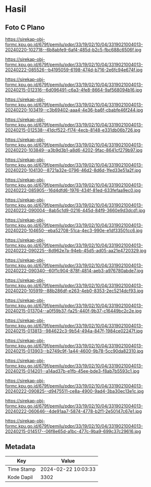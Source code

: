# Hasil

## Foto C Plano

https://sirekap-obj-formc.kpu.go.id/679f/pemilu/pdpr/33/19/02/10/04/3319021004013-20240220-102718--6b8abfe9-6af4-485d-b2c5-fbc688c6506f.jpg

https://sirekap-obj-formc.kpu.go.id/679f/pemilu/pdpr/33/19/02/10/04/3319021004013-20240222-085526--b4195059-6198-474d-b716-2e6fc94e674f.jpg

https://sirekap-obj-formc.kpu.go.id/679f/pemilu/pdpr/33/19/02/10/04/3319021004013-20240215-012316--6d096491-c6a3-4fe8-8664-9af568094b16.jpg

https://sirekap-obj-formc.kpu.go.id/679f/pemilu/pdpr/33/19/02/10/04/3319021004013-20240220-103419--c3b69402-aaa4-4e36-ba6f-cbabfe46f244.jpg

https://sirekap-obj-formc.kpu.go.id/679f/pemilu/pdpr/33/19/02/10/04/3319021004013-20240215-012538--41dcf522-f174-4ecb-8148-e331db06b726.jpg

https://sirekap-obj-formc.kpu.go.id/679f/pemilu/pdpr/33/19/02/10/04/3319021004013-20240220-103849--a3b9d3b1-a8d6-4202-9fac-8641cf279b97.jpg

https://sirekap-obj-formc.kpu.go.id/679f/pemilu/pdpr/33/19/02/10/04/3319021004013-20240220-104130--8721a32e-0796-46d2-8d6d-1fed33e51a2f.jpg

https://sirekap-obj-formc.kpu.go.id/679f/pemilu/pdpr/33/19/02/10/04/3319021004013-20240222-085905--16d4dfd6-1976-434f-81ed-633fefaa9ec0.jpg

https://sirekap-obj-formc.kpu.go.id/679f/pemilu/pdpr/33/19/02/10/04/3319021004013-20240222-090004--8ab5c1d9-0216-445d-84f9-3660e9d3dcd1.jpg

https://sirekap-obj-formc.kpu.go.id/679f/pemilu/pdpr/33/19/02/10/04/3319021004013-20240220-104650--eba52708-51ca-4ec3-990e-e1df33501cc6.jpg

https://sirekap-obj-formc.kpu.go.id/679f/pemilu/pdpr/33/19/02/10/04/3319021004013-20240222-090225--8d962e7a-94eb-45d5-ad05-aa21e4720329.jpg

https://sirekap-obj-formc.kpu.go.id/679f/pemilu/pdpr/33/19/02/10/04/3319021004013-20240222-090340--60f1c904-878f-4814-aeb3-a976780abde7.jpg

https://sirekap-obj-formc.kpu.go.id/679f/pemilu/pdpr/33/19/02/10/04/3319021004013-20240220-105919--88b286df-e263-4eb0-8353-2ec5214dcf93.jpg

https://sirekap-obj-formc.kpu.go.id/679f/pemilu/pdpr/33/19/02/10/04/3319021004013-20240215-013704--a0f59b37-fa25-440f-9b37-c16449bc2c2e.jpg

https://sirekap-obj-formc.kpu.go.id/679f/pemilu/pdpr/33/19/02/10/04/3319021004013-20240215-013813--984622c3-9b54-494a-847f-1984ce02247f.jpg

https://sirekap-obj-formc.kpu.go.id/679f/pemilu/pdpr/33/19/02/10/04/3319021004013-20240215-013903--b2749c9f-1a44-4600-9b78-5cc90da82310.jpg

https://sirekap-obj-formc.kpu.go.id/679f/pemilu/pdpr/33/19/02/10/04/3319021004013-20240215-014201--a14ad37b-e1fb-45ee-bde3-f8ab7b5593c1.jpg

https://sirekap-obj-formc.kpu.go.id/679f/pemilu/pdpr/33/19/02/10/04/3319021004013-20240222-090825--d9475511-ce8a-4900-9ad4-3ba30ec13e1c.jpg

https://sirekap-obj-formc.kpu.go.id/679f/pemilu/pdpr/33/19/02/10/04/3319021004013-20240222-060646--4de91aa7-5874-4778-b2f1-2e50147c67e1.jpg

https://sirekap-obj-formc.kpu.go.id/679f/pemilu/pdpr/33/19/02/10/04/3319021004013-20240215-014517--06f8e65d-a1bc-477c-9ba9-699c37c29616.jpg


## Metadata

| Key        | Value               |
| ---------- | ------------------- |
| Time Stamp | 2024-02-22 10:03:33 |
| Kode Dapil | 3302                |



